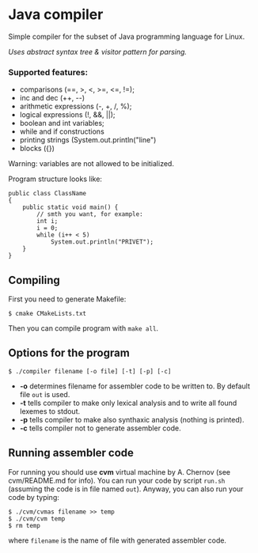 # Java compiler

Simple compiler for the subset of Java programming language for Linux.

*Uses abstract syntax tree & visitor pattern for parsing.*

### Supported features: 
* comparisons (==, >, <, >=, <=, !=);
* inc and dec (++, --)
* arithmetic expressions (-, +, /, %);
* logical expressions (!, &&, ||);
* boolean and int variables;
* while and if constructions
* printing strings (System.out.println("line")
* blocks ({})

Warning: variables are not allowed to be initialized.

Program structure looks like:

```
public class ClassName
{
    public static void main() {
        // smth you want, for example:
        int i;
        i = 0;
        while (i++ < 5)
            System.out.println("PRIVET");
    }
}
```
## Compiling
First you need to generate Makefile:
```
$ cmake CMakeLists.txt
```
Then you can compile program with `make all`.

## Options for the program
```
$ ./compiler filename [-o file] [-t] [-p] [-c]
```
* **-o** determines filename for assembler code to be written to. By default file  `out` is used.
* **-t** tells compiler to make only lexical analysis and to write all found lexemes to stdout.
* **-p** tells compiler to make also synthaxic analysis (nothing is printed).
* **-c** tells compiler not to generate assembler code.

## Running assembler code
For running you should use **cvm** virtual machine by A. Chernov (see cvm/README.md for info).
You can run your code by script `run.sh` (assuming the code is in file named `out`).
Anyway, you can also run your code by typing:
```
$ ./cvm/cvmas filename >> temp
$ ./cvm/cvm temp
$ rm temp
```
where `filename` is the name of file with generated assembler code.
